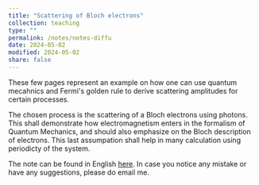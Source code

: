 ```yaml
---
title: "Scattering of Bloch electrons"
collection: teaching
type: ""
permalink: /notes/notes-diffu
date: 2024-05-02
modified: 2024-05-02
share: false
---
```


These few pages represent an example on how one can use quantum mecahnics and
Fermi's golden rule to derive scattering amplitudes for certain processes.

The chosen process is the scattering of a Bloch electrons using photons. This
shall demonstrate how electromagnetism enters in the formalism of Quantum
Mechanics, and should also emphasize on the Bloch description of electrons. This
last assumpation shall help in many calculation using periodicty of the
system.


The note can be found in English [here](http://tampi08122002.github.io/files/notes/diffu.pdf).
In case you notice any mistake or have any suggestions, please do email me. 